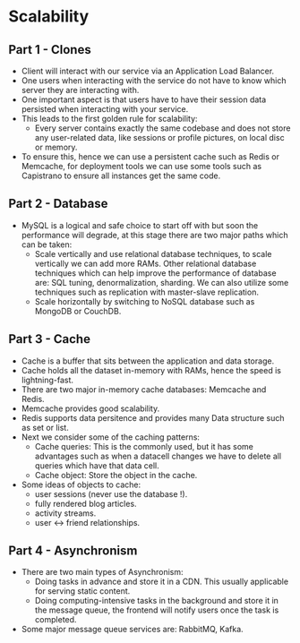 # Scalability

## Part 1 - Clones

- Client will interact with our service via an Application Load Balancer.
- One users when interacting with the service do not have to know which server they are interacting with.
- One important aspect is that users have to have their session data persisted when interacting with your service.
- This leads to the first golden rule for scalability:
  - Every server contains exactly the same codebase and does not store any user-related data, like sessions or profile pictures, on local disc or memory.
- To ensure this, hence we can use a persistent cache such as Redis or Memcache, for deployment tools we can use some tools such as Capistrano to ensure all instances get the same code.

## Part 2 - Database

- MySQL is a logical and safe choice to start off with but soon the performance will degrade, at this stage there are two major paths which can be taken:
  - Scale vertically and use relational database techniques, to scale vertically we can add more RAMs. Other relational database techniques which can help improve the performance of database are: SQL tuning, denormalization, sharding. We can also utilize some techniques such as replication with master-slave replication.
  - Scale horizontally by switching to NoSQL database such as MongoDB or CouchDB.

## Part 3  - Cache

- Cache is a buffer that sits between the application and data storage.
- Cache holds all the dataset in-memory with RAMs, hence the speed is lightning-fast.
- There are two major in-memory cache databases: Memcache and Redis.
- Memcache provides good scalability.
- Redis supports data persitence and provides many Data structure such as set or list.
- Next we consider some of the caching patterns:
  - Cache queries: This is the commonly used, but it has some advantages such as when a datacell changes we have to delete all queries which have that data cell.
  - Cache object: Store the object in the cache.
- Some ideas of objects to cache:
  - user sessions (never use the database !).
  - fully rendered blog articles.
  - activity streams.
  - user <-> friend relationships.

## Part 4 - Asynchronism

- There are two main types of Asynchronism:
  - Doing tasks in advance and store it in a CDN. This usually applicable for serving static content.
  - Doing computing-intensive tasks in the background and store it in the message queue, the frontend will notify users once the task is completed.
- Some major message queue services are: RabbitMQ, Kafka.

